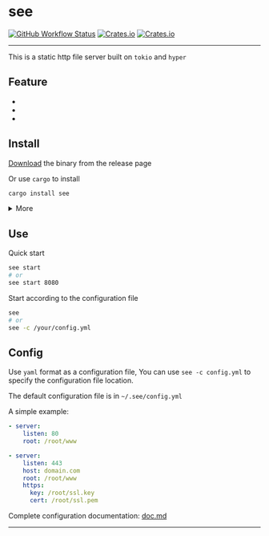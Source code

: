 
# see 

[![GitHub Workflow Status](https://img.shields.io/github/workflow/status/wyhaya/see/Build?style=flat-square)](https://github.com/wyhaya/see/actions)
[![Crates.io](https://img.shields.io/crates/v/see.svg?style=flat-square)](https://crates.io/crates/see)
[![Crates.io](https://img.shields.io/crates/l/see.svg?style=flat-square)](https://github.com/wyhaya/see/blob/master/LICENSE)

---

This is a static http file server built on `tokio` and `hyper`

## Feature

*
*
*

## Install

[Download](https://github.com/wyhaya/see/releases) the binary from the release page

Or use `cargo` to install

```bash
cargo install see
```

<details>
<summary>More</summary>
</details>

## Use

Quick start

```bash
see start
# or
see start 8080
```

Start according to the configuration file

```bash
see
# or
see -c /your/config.yml
```

## Config

Use `yaml` format as a configuration file, You can use `see -c config.yml` to specify the configuration file location.

The default configuration file is in `~/.see/config.yml`

A simple example: 

```yaml
- server:
    listen: 80
    root: /root/www

- server:
    listen: 443
    host: domain.com
    root: /root/www
    https:
      key: /root/ssl.key
      cert: /root/ssl.pem
```

Complete configuration documentation: [doc.md](./doc.md)

---